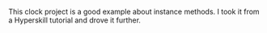 This clock project is a good example about instance methods. I took it from a Hyperskill tutorial and drove it further.
